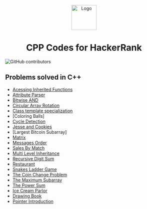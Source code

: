 <p align="center">
  <img src="https://user-images.githubusercontent.com/11183158/43805223-f23c1250-9a6c-11e8-9677-a45e08df2d7c.png" alt="Logo" width="80" height="80">
  <h1 align="center">CPP Codes for HackerRank</h3>
</p>

![GitHub contributors](https://img.shields.io/github/contributors/swapnanildutta/Hackerrank-Codes?style=plastic)
## Problems solved in C++
* [Acessing Inherited Functions](https://www.hackerrank.com/challenges/accessing-inherited-functions/problem)
* [Attribute Parser](https://www.hackerrank.com/challenges/attribute-parser/problem)
* [Bitwise AND](https://www.hackerrank.com/challenges/30-bitwise-and/problem)
* [Circular Array Rotation](https://www.hackerrank.com/challenges/circular-array-rotation/problem)
* [Class template specialization](https://www.hackerrank.com/challenges/cpp-class-template-specialization/problem)
* [Coloring Balls]
* [Cycle Detection](https://www.hackerrank.com/challenges/detect-whether-a-linked-list-contains-a-cycle/problem)
* [Jesse and Cookies](https://www.hackerrank.com/challenges/jesse-and-cookies/problem)
* [Largest Bitcoin Subarray]
* [Matrix](https://www.hackerrank.com/challenges/matrix/problem)
* [Messages Order](https://www.hackerrank.com/challenges/messages-order/problem)
* [Sales By Match](https://www.hackerrank.com/challenges/sock-merchant/problem)
* [Multi Level Inheritance](https://www.hackerrank.com/challenges/multi-level-inheritance-cpp/problem)
* [Recursive Digit Sum](https://www.hackerrank.com/challenges/recursive-digit-sum/problem)
* [Restaurant](https://www.hackerrank.com/challenges/restaurant/problem)
* [Snakes Ladder Game](https://www.hackerrank.com/challenges/the-quickest-way-up/problem)
* [The Coin Change Problem](https://www.hackerrank.com/challenges/coin-change/problem)
* [The Maximum Subarray](https://www.hackerrank.com/challenges/maxsubarray/problem)
* [The Power Sum](https://www.hackerrank.com/challenges/the-power-sum/problem)
* [Ice Cream Parlor](https://www.hackerrank.com/challenges/icecream-parlor/problem)
* [Drawing Book](https://www.hackerrank.com/challenges/drawing-book/problem)
* [Pointer Introduction](https://www.hackerrank.com/challenges/c-tutorial-pointer/problem)
